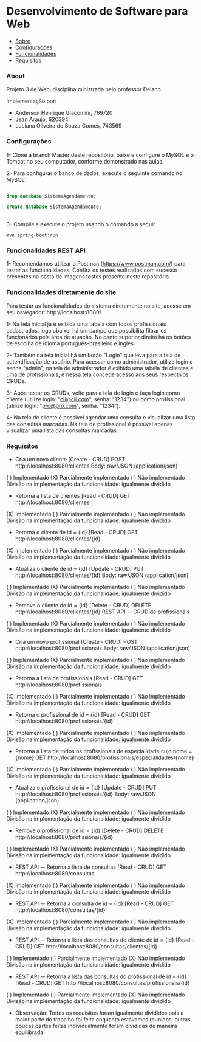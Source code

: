 # Desenvolvimento de Software para Web
 * [Sobre](#About)
 * [Configurações](#Configurações)
 * [Funcionalidades](#Funcionalidades)
 * [Requisitos](#Requisitos)
 
### About
 
Projeto 3 de Web, disciplina ministrada pelo professor Delano.

Implementação por:
  - Anderson Henrique Giacomini, 769720
  - Jean Araujo, 620394
  - Luciana Oliveira de Souza Gomes, 743569
  
### Configurações 

1- Clone a branch Master deste repositório, baixe e configure o MySQL e o Tomcat no seu computador, conforme demonstrado nas aulas. 

2- Para configurar o banco de dados, execute o seguinte comando no MySQL:

```sql 

drop database SistemaAgendamento;

create database SistemaAgendamento;
 
 ```
 
 3- Compile e execute o projeto usando o comando a seguir
 
 ```
 mvn spring-boot:run
 ```
 
 ### Funcionalidades REST API
 
 1- Recomendamos utilizar o Postman (https://www.postman.com/) para testar as funcionalidades.
 Confira os testes realizados com sucesso presentes na pasta de imagens testes presente neste repositório.
 
 ### Funcionalidades diretamente do site
 
 Para testar as funcionalidades do sistema diretamente no site, acesse em seu navegador: http://localhost:8080/
 
 1- Na tela inicial já é exibida uma tabela com todos profissionais cadastrados, logo abaixo, há um campo que possibilita filtrar os funcionários pela área de atuação. No canto superior direito há os botões de escolha de idioma português-brasileiro e inglês.
 
 2- Também na tela inicial há um botão "Login" que leva para a tela de autentificação de usuário. Para acessar como administrador, utilize login e senha "admin", na tela de administrador é exibido uma tabela de clientes e uma de profissionais, e nessa tela concede acesso aos seus respectivos CRUDs.

 3- Após testar os CRUDs, volte para a tela de login e faça login como cliente (utilize login: "cli@cli.com", senha: "1234") ou como profissional (utilize login: "pro@pro.com", senha: "1234").
 
 4- Na tela de cliente é possivel agendar uma consulta e visualizar uma lista das consultas marcadas. Na tela de profissional é possivel apenas visualizar uma lista das consultas marcadas.
 
 ### Requisitos

- Cria um novo cliente [Create - CRUD]
POST http://localhost:8080/clientes
Body: raw/JSON (application/json)

( ) Implementado (X) Parcialmente implementado ( ) Não implementado
Divisão na implementação da funcionalidade: igualmente dividido

- Retorna a lista de clientes [Read - CRUD]
GET http://localhost:8080/clientes

(X) Implementado ( ) Parcialmente implementado ( ) Não implementado
Divisão na implementação da funcionalidade: igualmente dividido

- Retorna o cliente de id = {id} [Read - CRUD]
GET http://localhost:8080/clientes/{id}

(X) Implementado ( ) Parcialmente implementado ( ) Não implementado
Divisão na implementação da funcionalidade: igualmente dividido

- Atualiza o cliente de id = {id} [Update - CRUD]
PUT http://localhost:8080/clientes/{id}
Body: raw/JSON (application/json)

( ) Implementado (X) Parcialmente implementado ( ) Não implementado
Divisão na implementação da funcionalidade: igualmente dividido

- Remove o cliente de id = {id} [Delete - CRUD]
DELETE http://localhost:8080/clientes/{id}
REST API -- CRUD de profissionais

( ) Implementado (X) Parcialmente implementado ( ) Não implementado
Divisão na implementação da funcionalidade: igualmente dividido

- Cria um novo profissional [Create - CRUD]
POST http://localhost:8080/profissionais
Body: raw/JSON (application/json)

( ) Implementado (X) Parcialmente implementado ( ) Não implementado
Divisão na implementação da funcionalidade: igualmente dividido

- Retorna a lista de profissionais [Read - CRUD]
GET http://localhost:8080/profissionais

(X) Implementado ( ) Parcialmente implementado ( ) Não implementado
Divisão na implementação da funcionalidade: igualmente dividido

- Retorna o profissional de id = {id} [Read - CRUD]
GET http://localhost:8080/profissionais/{id}

(X) Implementado ( ) Parcialmente implementado ( ) Não implementado
Divisão na implementação da funcionalidade: igualmente dividido

- Retorna a lista de todos os profissionais de especialidade cujo nome = {nome}
GET http://localhost:8080/profissionais/especialidades/{nome}

(X) Implementado ( ) Parcialmente implementado ( ) Não implementado
Divisão na implementação da funcionalidade: igualmente dividido

- Atualiza o profissional de id = {id} [Update - CRUD]
PUT http://localhost:8080/profissionais/{id}
Body: raw/JSON (application/json)

( ) Implementado (X) Parcialmente implementado ( ) Não implementado
Divisão na implementação da funcionalidade: igualmente dividido

- Remove o profissional de id = {id} [Delete - CRUD]
DELETE http://localhost:8080/profissionais/{id}

( ) Implementado (X) Parcialmente implementado ( ) Não implementado
Divisão na implementação da funcionalidade: igualmente dividido

- REST API -- Retorna a lista de consultas [Read - CRUD]
GET http://localhost:8080/consultas

(X) Implementado ( ) Parcialmente implementado ( ) Não implementado
Divisão na implementação da funcionalidade: igualmente dividido

- REST API -- Retorna a consulta de id = {id} [Read - CRUD]
GET http://localhost:8080/consultas/{id}

(X) Implementado ( ) Parcialmente implementado ( ) Não implementado
Divisão na implementação da funcionalidade: igualmente dividido

- REST API -- Retorna a lista das consultas do cliente de id = {id} [Read - CRUD]
GET http://localhost:8080/consultas/clientes/{id}

( ) Implementado ( ) Parcialmente implementado (X) Não implementado
Divisão na implementação da funcionalidade: igualmente dividido

- REST API -- Retorna a lista das consultas do profissional de id = {id} [Read - CRUD]
GET http://localhost:8080/consultas/profissionais/{id}

( ) Implementado ( ) Parcialmente implementado (X) Não implementado
Divisão na implementação da funcionalidade: igualmente dividido
 

- Observação: Todos os requisitos foram igualmente divididos pois a maior parte do trabalho foi feita enquanto estávamos reunidos, outras poucas partes feitas individualmente foram divididas de maneira equilibrada.
